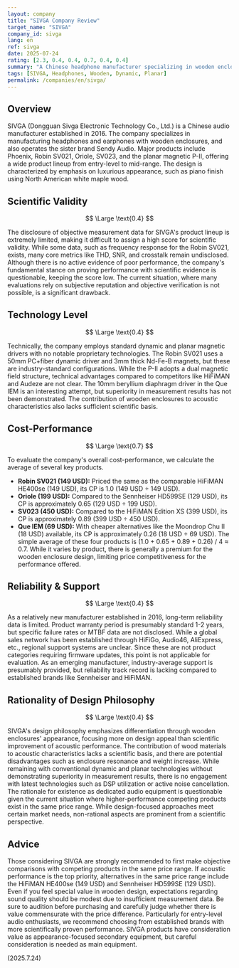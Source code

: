 ```yaml
---
layout: company
title: "SIVGA Company Review"
target_name: "SIVGA"
company_id: sivga
lang: en
ref: sivga
date: 2025-07-24
rating: [2.3, 0.4, 0.4, 0.7, 0.4, 0.4]
summary: "A Chinese headphone manufacturer specializing in wooden enclosures. Lacks disclosure of scientific measurement data and focuses on design. Shows no clear technical advantages over competitors, and cost-performance varies by product."
tags: [SIVGA, Headphones, Wooden, Dynamic, Planar]
permalink: /companies/en/sivga/
---
```


## Overview

SIVGA (Dongguan Sivga Electronic Technology Co., Ltd.) is a Chinese audio manufacturer established in 2016. The company specializes in manufacturing headphones and earphones with wooden enclosures, and also operates the sister brand Sendy Audio. Major products include Phoenix, Robin SV021, Oriole, SV023, and the planar magnetic P-II, offering a wide product lineup from entry-level to mid-range. The design is characterized by emphasis on luxurious appearance, such as piano finish using North American white maple wood.

## Scientific Validity

$$ \Large \text{0.4} $$

The disclosure of objective measurement data for SIVGA's product lineup is extremely limited, making it difficult to assign a high score for scientific validity. While some data, such as frequency response for the Robin SV021, exists, many core metrics like THD, SNR, and crosstalk remain undisclosed. Although there is no active evidence of poor performance, the company's fundamental stance on proving performance with scientific evidence is questionable, keeping the score low. The current situation, where many evaluations rely on subjective reputation and objective verification is not possible, is a significant drawback.

## Technology Level

$$ \Large \text{0.4} $$

Technically, the company employs standard dynamic and planar magnetic drivers with no notable proprietary technologies. The Robin SV021 uses a 50mm PC+fiber dynamic driver and 3mm thick Nd-Fe-B magnets, but these are industry-standard configurations. While the P-II adopts a dual magnetic field structure, technical advantages compared to competitors like HiFiMAN and Audeze are not clear. The 10mm beryllium diaphragm driver in the Que IEM is an interesting attempt, but superiority in measurement results has not been demonstrated. The contribution of wooden enclosures to acoustic characteristics also lacks sufficient scientific basis.

## Cost-Performance

$$ \Large \text{0.7} $$

To evaluate the company's overall cost-performance, we calculate the average of several key products.
* **Robin SV021 (149 USD):** Priced the same as the comparable HiFiMAN HE400se (149 USD), its CP is 1.0 (149 USD ÷ 149 USD).
* **Oriole (199 USD):** Compared to the Sennheiser HD599SE (129 USD), its CP is approximately 0.65 (129 USD ÷ 199 USD).
* **SV023 (450 USD):** Compared to the HiFiMAN Edition XS (399 USD), its CP is approximately 0.89 (399 USD ÷ 450 USD).
* **Que IEM (69 USD):** With cheaper alternatives like the Moondrop Chu II (18 USD) available, its CP is approximately 0.26 (18 USD ÷ 69 USD).
The simple average of these four products is (1.0 + 0.65 + 0.89 + 0.26) / 4 ≈ 0.7. While it varies by product, there is generally a premium for the wooden enclosure design, limiting price competitiveness for the performance offered.

## Reliability & Support

$$ \Large \text{0.4} $$

As a relatively new manufacturer established in 2016, long-term reliability data is limited. Product warranty period is presumably standard 1-2 years, but specific failure rates or MTBF data are not disclosed. While a global sales network has been established through HiFiGo, Audio46, AliExpress, etc., regional support systems are unclear. Since these are not product categories requiring firmware updates, this point is not applicable for evaluation. As an emerging manufacturer, industry-average support is presumably provided, but reliability track record is lacking compared to established brands like Sennheiser and HiFiMAN.

## Rationality of Design Philosophy

$$ \Large \text{0.4} $$

SIVGA's design philosophy emphasizes differentiation through wooden enclosures' appearance, focusing more on design appeal than scientific improvement of acoustic performance. The contribution of wood materials to acoustic characteristics lacks a scientific basis, and there are potential disadvantages such as enclosure resonance and weight increase. While remaining with conventional dynamic and planar technologies without demonstrating superiority in measurement results, there is no engagement with latest technologies such as DSP utilization or active noise cancellation. The rationale for existence as dedicated audio equipment is questionable given the current situation where higher-performance competing products exist in the same price range. While design-focused approaches meet certain market needs, non-rational aspects are prominent from a scientific perspective.

## Advice

Those considering SIVGA are strongly recommended to first make objective comparisons with competing products in the same price range. If acoustic performance is the top priority, alternatives in the same price range include the HiFiMAN HE400se (149 USD) and Sennheiser HD599SE (129 USD). Even if you feel special value in wooden design, expectations regarding sound quality should be modest due to insufficient measurement data. Be sure to audition before purchasing and carefully judge whether there is value commensurate with the price difference. Particularly for entry-level audio enthusiasts, we recommend choosing from established brands with more scientifically proven performance. SIVGA products have consideration value as appearance-focused secondary equipment, but careful consideration is needed as main equipment.

(2025.7.24)
